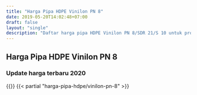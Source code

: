 ```yaml
---
title: "Harga Pipa HDPE Vinilon PN 8"
date: 2019-05-20T14:02:48+07:00
draft: false
layout: "single"
description: "Daftar harga pipa HDPE Vinilon PN 8/SDR 21/S 10 untuk proyek perpipaan HDPE anda."
---
```


## Harga Pipa HDPE Vinilon PN 8
### Update harga terbaru 2020
{{<kontak-button>}}
{{< partial "harga-pipa-hdpe/vinilon-pn-8" >}}